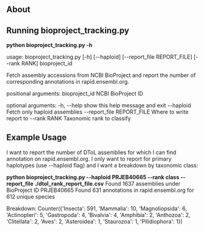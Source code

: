 #

## About


## Running bioproject_tracking.py

**python bioproject_tracking.py  -h**

usage: bioproject_tracking.py [-h] [--haploid] [--report_file REPORT_FILE] [--rank RANK] bioproject_id

Fetch assembly accessions from NCBI BioProject and report the number of corresponding annotations in rapid.ensembl.org.

positional arguments:
  bioproject_id         NCBI BioProject ID

optional arguments:
  -h, --help                     show this help message and exit
      --haploid                  Fetch only haploid assemblies
      --report_file REPORT_FILE  Where to write report to
      --rank RANK                Taxonomic rank to classify

## Example Usage

I want to report the number of DToL assemblies for which I can find annotation on rapid.ensembl.org. I only want to report for primary haplotypes (use --haploid flag) and I want a breakdown by taxonomic class:

**python bioproject_tracking.py --haploid PRJEB40665 --rank class --report_file ./dtol_rank_report_file.csv**
Found 1637 assemblies under BioProject ID PRJEB40665
Found 631 annotations in rapid.ensembl.org for 612 unique species

Breakdown:
Counter({'Insecta': 591, 'Mammalia': 10, 'Magnoliopsida': 6, 'Actinopteri': 5, 'Gastropoda': 4, 'Bivalvia': 4, 'Amphibia': 2, 'Anthozoa': 2, 'Clitellata': 2, 'Aves': 2, 'Asteroidea': 1, 'Staurozoa': 1, 'Pilidiophora': 1})